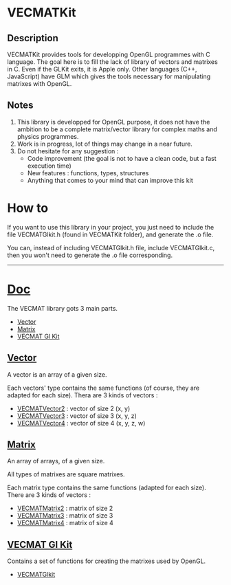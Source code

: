 # VECMATKit
## Description
VECMATKit provides tools for developping OpenGL programmes with C language. The goal here is to fill the lack of library of vectors and matrixes in C. Even if the GLKit exits, it is Apple only. Other languages (C++, JavaScript) have GLM which gives the tools necessary for manipulating matrixes with OpenGL.

## Notes
1. This library is developped for OpenGL purpose, it does not have the ambition to be a complete matrix/vector library for complex maths and physics programmes.
2. Work is in progress, lot of things may change in a near future.
3. Do not hesitate for any suggestion :
    * Code improvement (the goal is not to have a clean code, but a fast execution time)
    * New features : functions, types, structures
    * Anything that comes to your mind that can improve this kit

# How to
If you want to use this library in your project, you just need to include the file VECMATGlkit.h (found in VECMATKit folder), and generate the .o file.

You can, instead of including VECMATGlkit.h file, include VECMATGlkit.c, then you won't need to generate the .o file corresponding.

_____________
# [Doc](./Doc/VECMATKit.md)

The VECMAT library gots 3 main parts.

* [Vector](./Doc/VECMATVector/VECMATVector.md)
* [Matrix](./Doc/VECMATMatrix/VECMATMatrix.md)
* [VECMAT Gl Kit](./Doc/VECMATGlkit/VECMATGlkit.md)

## [Vector](./Doc/VECMATVector/VECMATVector.md)

A vector is an array of a given size.

Each vectors' type contains the same functions (of course, they are adapted for each size). Thera are 3 kinds of vectors :

* [VECMATVector2](./Doc/VECMATVector/VECMATVector2.md) : vector of size 2 (x, y)
* [VECMATVector3](./Doc/VECMATVector/VECMATVector3.md) : vector of size 3 (x, y, z)
* [VECMATVector4](./Doc/VECMATVector/VECMATVector4.md) : vector of size 4 (x, y, z, w)

## [Matrix](./Doc/VECMATMatrix/VECMATMatrix.md)

An array of arrays, of a given size.

All types of matrixes are square matrixes.

Each matrix type contains the same functions (adapted for each size). There are 3 kinds of vectors :

* [VECMATMatrix2](./Doc/VECMATMatrix/VECMATMatrix2.md) : matrix of size 2
* [VECMATMatrix3](./Doc/VECMATMatrix/VECMATMatrix3.md) : matrix of size 3
* [VECMATMatrix4](./Doc/VECMATMatrix/VECMATMatrix4.md) : matrix of size 4

## [VECMAT Gl Kit](./Doc/VECMATGlkit/VECMATGlkit.md)

Contains a set of functions for creating the matrixes used by OpenGL.
		
* [VECMATGlkit](./Doc/VECMATGlkit/VECMATGlkit.md)
